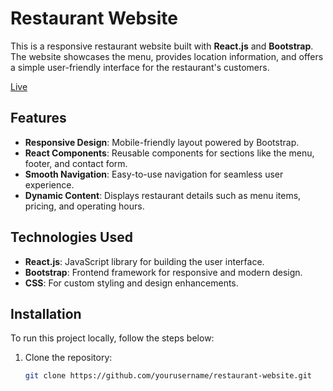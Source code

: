 # Restaurant Website

This is a responsive restaurant website built with **React.js** and **Bootstrap**. The website showcases the menu, provides location information, and offers a simple user-friendly interface for the restaurant's customers.

[Live](https://alagar2604.github.io/practice/)


## Features

- **Responsive Design**: Mobile-friendly layout powered by Bootstrap.
- **React Components**: Reusable components for sections like the menu, footer, and contact form.
- **Smooth Navigation**: Easy-to-use navigation for seamless user experience.
- **Dynamic Content**: Displays restaurant details such as menu items, pricing, and operating hours.

## Technologies Used

- **React.js**: JavaScript library for building the user interface.
- **Bootstrap**: Frontend framework for responsive and modern design.
- **CSS**: For custom styling and design enhancements.

## Installation

To run this project locally, follow the steps below:

1. Clone the repository:
   ```bash
   git clone https://github.com/yourusername/restaurant-website.git
